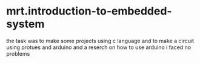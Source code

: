 # mrt.introduction-to-embedded-system
the task was to make some projects using c language and to make a circuit using protues and arduino and a reserch on how to use arduino
i faced no problems




